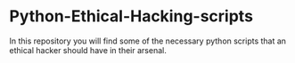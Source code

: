 # Python-Ethical-Hacking-scripts
In this repository you will find some of the necessary python scripts that an ethical hacker should have in their arsenal.
